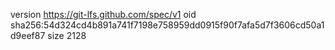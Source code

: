 version https://git-lfs.github.com/spec/v1
oid sha256:54d324cd4b891a741f7198e758959dd0915f90f7afa5d7f3606cd50a1d9eef87
size 2128
